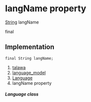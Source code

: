 
<div>

# langName property

</div>


[String](https://api.flutter.dev/flutter/dart-core/String-class.html)
langName


final




## Implementation

``` language-dart
final String langName;
```







1.  [talawa](../../index.html)
2.  [language_model](../../models_language_language_model/)
3.  [Language](../../models_language_language_model/Language-class.html)
4.  langName property

##### Language class







